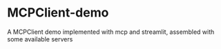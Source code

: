 # MCPClient-demo
A MCPClient demo implemented with mcp and streamlit, assembled with some available servers
